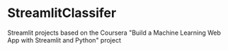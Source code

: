 # StreamlitClassifer
Streamlit projects based on the Coursera "Build a Machine Learning Web App with Streamlit and Python" project
